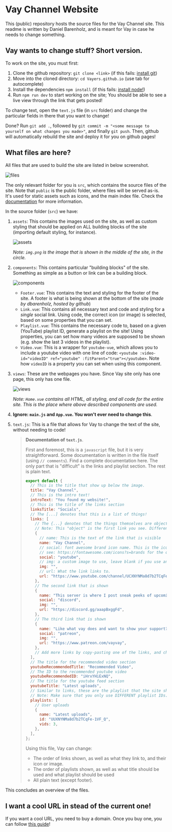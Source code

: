 # Vay Channel Website

This (public) repository hosts the source files for the Vay Channel site.
This readme is written by Daniel Barenholz, and is meant for Vay in case he needs to change something.

## Vay wants to change stuff? Short version.

To work on the site, you must first:

1. Clone the github repository: `git clone <link>` (if this fails: [install git](#))
2. Move into the cloned directory: `cd Vayers.github.io` (use tab for autocomplete)
3. Install the dependencies `npm install` (if this fails: [install node!](https://nodejs.org/en/download/))
4. Run `npm run dev` to start working on the site; You should be able to see a live view through the link that gets posted!

To change text, open the `text.js` file (in `src` folder) and change the particular fields in there that you want to change!

Done? Run `git add .`, followed by `git commit -m "<some message to yourself on what changes you made>"`, and finally `git push`. Then, github will automatically rebuild the site and deploy it for you on github pages!

## What files are here?

All files that are used to build the site are listed in below screenshot.

![files](https://i.imgur.com/GaeU6sI.png)

The only relevant folder for you is `src`, which contains the source files of the site. Note that `public` is the public folder, where files will be served as-is. It's used for static assets such as icons, and the main index file. Check the [documentation](https://cli.vuejs.org/guide/html-and-static-assets.html) for more information.

In the source folder (`src`) we have:

1. `assets`: This contains the images used on the site, as well as custom styling that should be applied on ALL building blocks of the site (importing default styling, for instance).

   ![assets](https://i.imgur.com/XZ1K4Nf.png)

   _Note: `img.png` is the image that is shown in the middle of the site, in the circle._

2. `components`: This contains particular "building blocks" of the site. Something as simple as a button or link can be a building block.

   ![components](https://i.imgur.com/P7nBeoJ.png)

   - `Footer.vue`: This contains the text and styling for the footer of the site. A footer is what is being shown at the bottom of the site (_made by dbarenholz, hosted by github_)
   - `Link.vue`: This contains all necessary text and code and styling for a _single_ social link. Using code, the correct icon (or image) is selected, based on some properties that you can set.
   - `Playlist.vue`: This contains the necessary code to, based on a given (YouTube) playlist ID, generate a playlist on the site! Using properties, you can set how many videos are supposed to be shown (e.g. show the last 3 videos in the playlist).
   - `Video.vue`: This is a wrapper for `youtube-vue`, which allows you to include a youtube video with one line of code: `<youtube :video-id="videoID" ref="youtube" :fitParent="true"></youtube>`. Note how `videoID` is a property you can set when using this component.

3. `views`: These are the webpages you have. Since Vay site only has one page, this only has one file.

   ![views](https://i.imgur.com/5ha9mHB.png)

   _Note: `Home.vue` contains all HTML, all styling, and all code for the entire site. This is the place where above described components are used._

4. **Ignore: `main.js` and `App.vue`. You won't ever need to change this**.

5. `text.js`: This is a file that allows for Vay to change the text of the site, without needing to code!

   > **Documentation of `text.js`**.
   >
   > First and foremost, this is a `javascript` file, but it is very straightforward. Some documentation is written in the file itself (using `// comments`). Find a complete documentation here. The only part that is "difficult" is the links and playlist section. The rest is plain text.
   >
   > ```js
   > export default {
   >   // This is the title that show up below the image.
   >   title: "Vay Channel",
   >   // This is the intro text!
   >   introText: "You found my website!",
   >   // This is the title of the links section
   >   linksTitle: "Socials",
   >   // The [...] denotes that this is a list of things!
   >   links: [
   >     // The {...} denotes that the things themselves are objects.
   >     // Note: This "object" is the first link you see. Different order? Rearrange the objects (everything {...}, including the braces!)
   >     {
   >       // name: This is the text of the link that is visible
   >       name: "Vay Channel",
   >       // social: font awesome brand icon name. This is the icon that is used!
   >       // see: https://fontawesome.com/icons?s=brands for the correct name
   >       social: "youtube",
   >       // img: a custom image to use, leave blank if you use an icon
   >       img: "",
   >       // url: What the link links to.
   >       url: "https://www.youtube.com/channel/UCXNYNMa8d7b2TCqFe-1VF_Q",
   >     },
   >     // The second link that is shown
   >     {
   >       name: "This server is where I post sneak peeks of upcoming projects!",
   >       social: "discord",
   >       img: "",
   >       url: "https://discord.gg/aaapBxggFd",
   >     },
   >     // The third link that is shown
   >     {
   >       name: "Like what vay does and want to show your support? Click here!",
   >       social: "patreon",
   >       img: "",
   >       url: "https://www.patreon.com/vayvay",
   >     },
   >     // Add more links by copy-pasting one of the links, and changing the fields!
   >   ],
   >   // The title for the recommended video section
   >   youtubeRecommendedTitle: "Recommended Video",
   >   // The ID to the recommended youtube video
   >   youtubeRecommendedID: "iHrxYHiExNQ",
   >   // The title for the youtube feed section
   >   youtubeTitle: "Latest uploads",
   >   // Similar to links, these are the playlist that the site shows!
   >   // Note: Make sure that you only use DIFFERENT playlist IDs.
   >   playlists: [
   >     // User uploads
   >     {
   >       name: "Latest uploads",
   >       id: "UUXNYNMa8d7b2TCqFe-1VF_Q",
   >       vids: 3,
   >     },
   >   ],
   > };
   > ```
   >
   > Using this file, Vay can change:
   >
   > - The order of links shown, as well as what they link to, and their icon or image.
   > - The order of playlists shown, as well as what title should be used and what playlist should be used
   > - All plain text (except footer).

This concludes an overview of the files.

## I want a cool URL in stead of the current one!

If you want a cool URL, you need to buy a domain. Once you buy one, you can follow [this guide](https://docs.github.com/en/github/working-with-github-pages/managing-a-custom-domain-for-your-github-pages-site#configuring-an-apex-domain)!
